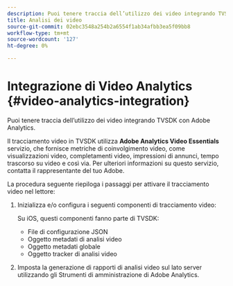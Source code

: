 ```yaml
---
description: Puoi tenere traccia dell’utilizzo dei video integrando TVSDK con Adobe Analytics.
title: Analisi dei video
source-git-commit: 02ebc3548a254b2a6554f1ab34afbb3ea5f09bb8
workflow-type: tm+mt
source-wordcount: '127'
ht-degree: 0%

---
```


# Integrazione di Video Analytics {#video-analytics-integration}

Puoi tenere traccia dell’utilizzo dei video integrando TVSDK con Adobe Analytics.

Il tracciamento video in TVSDK utilizza **Adobe Analytics Video Essentials** servizio, che fornisce metriche di coinvolgimento video, come visualizzazioni video, completamenti video, impressioni di annunci, tempo trascorso su video e così via. Per ulteriori informazioni su questo servizio, contatta il rappresentante del tuo Adobe.

La procedura seguente riepiloga i passaggi per attivare il tracciamento video nel lettore:

1. Inizializza e/o configura i seguenti componenti di tracciamento video:

   Su iOS, questi componenti fanno parte di TVSDK:

   * File di configurazione JSON
   * Oggetto metadati di analisi video
   * Oggetto metadati globale
   * Oggetto tracker di analisi video

1. Imposta la generazione di rapporti di analisi video sul lato server utilizzando gli Strumenti di amministrazione di Adobe Analytics.
